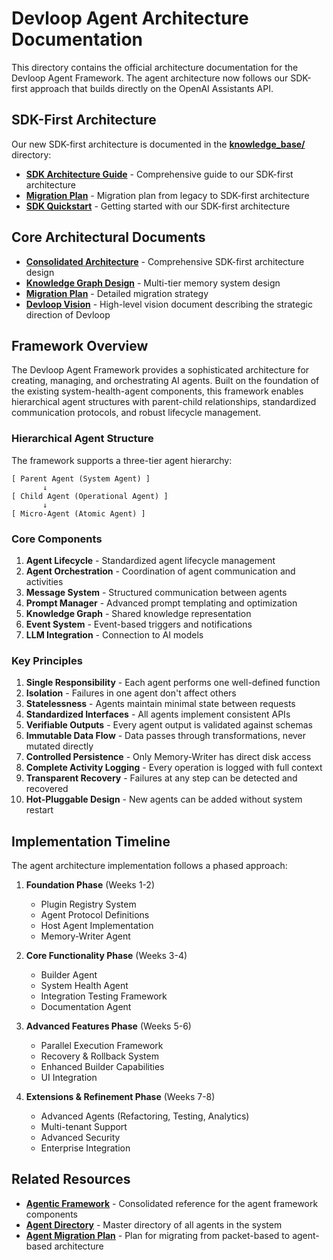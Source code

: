 # Devloop Agent Architecture Documentation

This directory contains the official architecture documentation for the Devloop Agent Framework. The agent architecture now follows our SDK-first approach that builds directly on the OpenAI Assistants API.

## SDK-First Architecture

Our new SDK-first architecture is documented in the [**knowledge_base/**](knowledge_base/) directory:

- [**SDK Architecture Guide**](knowledge_base/sdk_architecture_guide.md) - Comprehensive guide to our SDK-first architecture
- [**Migration Plan**](knowledge_base/MIGRATION_PLAN.md) - Migration plan from legacy to SDK-first architecture
- [**SDK Quickstart**](knowledge_base/SDK_QUICKSTART.md) - Getting started with our SDK-first architecture

## Core Architectural Documents

- [**Consolidated Architecture**](CONSOLIDATED_ARCHITECTURE.md) - Comprehensive SDK-first architecture design
- [**Knowledge Graph Design**](KNOWLEDGE_GRAPH_DESIGN.md) - Multi-tier memory system design
- [**Migration Plan**](MIGRATION_PLAN.md) - Detailed migration strategy
- [**Devloop Vision**](devloop-vision.md) - High-level vision document describing the strategic direction of Devloop

## Framework Overview

The Devloop Agent Framework provides a sophisticated architecture for creating, managing, and orchestrating AI agents. Built on the foundation of the existing system-health-agent components, this framework enables hierarchical agent structures with parent-child relationships, standardized communication protocols, and robust lifecycle management.

### Hierarchical Agent Structure

The framework supports a three-tier agent hierarchy:

```
[ Parent Agent (System Agent) ]
       ↓
[ Child Agent (Operational Agent) ]
       ↓
[ Micro-Agent (Atomic Agent) ]
```

### Core Components

1. **Agent Lifecycle** - Standardized agent lifecycle management
2. **Agent Orchestration** - Coordination of agent communication and activities
3. **Message System** - Structured communication between agents
4. **Prompt Manager** - Advanced prompt templating and optimization
5. **Knowledge Graph** - Shared knowledge representation
6. **Event System** - Event-based triggers and notifications
7. **LLM Integration** - Connection to AI models

### Key Principles

1. **Single Responsibility** - Each agent performs one well-defined function
2. **Isolation** - Failures in one agent don't affect others
3. **Statelessness** - Agents maintain minimal state between requests
4. **Standardized Interfaces** - All agents implement consistent APIs
5. **Verifiable Outputs** - Every agent output is validated against schemas
6. **Immutable Data Flow** - Data passes through transformations, never mutated directly
7. **Controlled Persistence** - Only Memory-Writer has direct disk access
8. **Complete Activity Logging** - Every operation is logged with full context
9. **Transparent Recovery** - Failures at any step can be detected and recovered
10. **Hot-Pluggable Design** - New agents can be added without system restart

## Implementation Timeline

The agent architecture implementation follows a phased approach:

1. **Foundation Phase** (Weeks 1-2)
   - Plugin Registry System
   - Agent Protocol Definitions
   - Host Agent Implementation
   - Memory-Writer Agent

2. **Core Functionality Phase** (Weeks 3-4)
   - Builder Agent
   - System Health Agent
   - Integration Testing Framework
   - Documentation Agent

3. **Advanced Features Phase** (Weeks 5-6)
   - Parallel Execution Framework
   - Recovery & Rollback System
   - Enhanced Builder Capabilities
   - UI Integration

4. **Extensions & Refinement Phase** (Weeks 7-8)
   - Advanced Agents (Refactoring, Testing, Analytics)
   - Multi-tenant Support
   - Advanced Security
   - Enterprise Integration

## Related Resources

- [**Agentic Framework**](../AGENTIC_FRAMEWORK.md) - Consolidated reference for the agent framework components
- [**Agent Directory**](../AGENT_DIRECTORY.md) - Master directory of all agents in the system
- [**Agent Migration Plan**](../agent-migration-plan.md) - Plan for migrating from packet-based to agent-based architecture